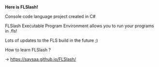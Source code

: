 **Here is FLSlash!**

Console code language project created in C#

FLSlash Executable Program Environment allows you to run your programs in .fls!

Lots of updates to the FLS build in the future ;)

How to learn FLSlash ?

-> https://saysaa.github.io/FLSlash/
